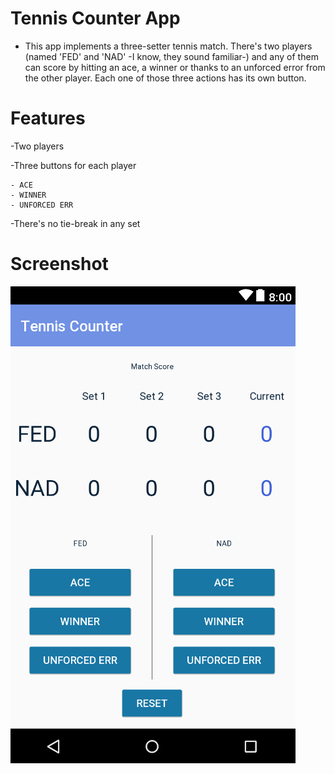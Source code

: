 # Tennis Counter App

- This app implements a three-setter tennis match. There's two players (named 'FED' and 'NAD' -I know, they sound familiar-) and any of them can score by hitting an ace, a winner or thanks to an unforced error from the other player. Each one of those three actions has its own button.

# Features 

-Two players

-Three buttons for each player

	- ACE
	- WINNER
	- UNFORCED ERR

-There's no tie-break in any set


# Screenshot
![screenshot](https://github.com/emgperez/android-projects/blob/master/Screenshots/TennisCounterApp/Screenshot.PNG)



